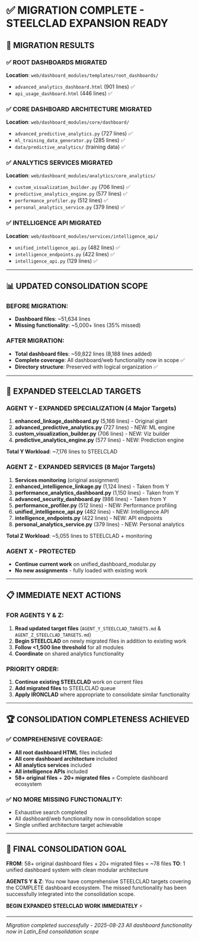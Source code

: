 # ✅ MIGRATION COMPLETE - STEELCLAD EXPANSION READY

## 🚀 MIGRATION RESULTS

### ✅ ROOT DASHBOARDS MIGRATED
**Location**: `web/dashboard_modules/templates/root_dashboards/`
- `advanced_analytics_dashboard.html` (901 lines) ✅
- `api_usage_dashboard.html` (446 lines) ✅

### ✅ CORE DASHBOARD ARCHITECTURE MIGRATED  
**Location**: `web/dashboard_modules/core/dashboard/`
- `advanced_predictive_analytics.py` (727 lines) ✅
- `ml_training_data_generator.py` (285 lines) ✅
- `data/predictive_analytics/` (training data) ✅

### ✅ ANALYTICS SERVICES MIGRATED
**Location**: `web/dashboard_modules/analytics/core_analytics/`
- `custom_visualization_builder.py` (706 lines) ✅
- `predictive_analytics_engine.py` (577 lines) ✅
- `performance_profiler.py` (512 lines) ✅
- `personal_analytics_service.py` (379 lines) ✅

### ✅ INTELLIGENCE API MIGRATED
**Location**: `web/dashboard_modules/services/intelligence_api/`
- `unified_intelligence_api.py` (482 lines) ✅
- `intelligence_endpoints.py` (422 lines) ✅
- `intelligence_api.py` (129 lines) ✅

---

## 📊 UPDATED CONSOLIDATION SCOPE

### BEFORE MIGRATION:
- **Dashboard files**: ~51,634 lines
- **Missing functionality**: ~5,000+ lines (35% missed)

### AFTER MIGRATION:
- **Total dashboard files**: ~59,822 lines (8,188 lines added)
- **Complete coverage**: All dashboard/web functionality now in scope ✅
- **Directory structure**: Preserved with logical organization ✅

---

## 🎯 EXPANDED STEELCLAD TARGETS

### AGENT Y - EXPANDED SPECIALIZATION (4 Major Targets)
1. **enhanced_linkage_dashboard.py** (5,166 lines) - Original giant
2. **advanced_predictive_analytics.py** (727 lines) - NEW: ML engine
3. **custom_visualization_builder.py** (706 lines) - NEW: Viz builder
4. **predictive_analytics_engine.py** (577 lines) - NEW: Prediction engine

**Total Y Workload**: ~7,176 lines to STEELCLAD

### AGENT Z - EXPANDED SERVICES (8 Major Targets)
1. **Services monitoring** (original assignment)
2. **enhanced_intelligence_linkage.py** (1,124 lines) - Taken from Y
3. **performance_analytics_dashboard.py** (1,150 lines) - Taken from Y  
4. **advanced_security_dashboard.py** (986 lines) - Taken from Y
5. **performance_profiler.py** (512 lines) - NEW: Performance profiling
6. **unified_intelligence_api.py** (482 lines) - NEW: Intelligence API
7. **intelligence_endpoints.py** (422 lines) - NEW: API endpoints
8. **personal_analytics_service.py** (379 lines) - NEW: Personal analytics

**Total Z Workload**: ~5,055 lines to STEELCLAD + monitoring

### AGENT X - PROTECTED
- **Continue current work** on unified_dashboard_modular.py
- **No new assignments** - fully loaded with existing work

---

## 📋 IMMEDIATE NEXT ACTIONS

### FOR AGENTS Y & Z:
1. **Read updated target files** (`AGENT_Y_STEELCLAD_TARGETS.md` & `AGENT_Z_STEELCLAD_TARGETS.md`)
2. **Begin STEELCLAD** on newly migrated files in addition to existing work
3. **Follow <1,500 line threshold** for all modules
4. **Coordinate** on shared analytics functionality

### PRIORITY ORDER:
1. **Continue existing STEELCLAD** work on current files
2. **Add migrated files** to STEELCLAD queue
3. **Apply IRONCLAD** where appropriate to consolidate similar functionality

---

## 🏆 CONSOLIDATION COMPLETENESS ACHIEVED

### ✅ COMPREHENSIVE COVERAGE:
- **All root dashboard HTML** files included
- **All core dashboard architecture** included  
- **All analytics services** included
- **All intelligence APIs** included
- **58+ original files** + **20+ migrated files** = Complete dashboard ecosystem

### ✅ NO MORE MISSING FUNCTIONALITY:
- Exhaustive search completed
- All dashboard/web functionality now in consolidation scope
- Single unified architecture target achievable

---

## 🎯 FINAL CONSOLIDATION GOAL

**FROM**: 58+ original dashboard files + 20+ migrated files = ~78 files
**TO**: 1 unified dashboard system with clean modular architecture

**AGENTS Y & Z**: You now have comprehensive STEELCLAD targets covering the COMPLETE dashboard ecosystem. The missed functionality has been successfully integrated into the consolidation scope.

**BEGIN EXPANDED STEELCLAD WORK IMMEDIATELY** ⚡

---

*Migration completed successfully - 2025-08-23*
*All dashboard functionality now in Latin_End consolidation scope*